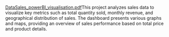 [DataSales_powerBI_visualisation.pdf](https://github.com/user-attachments/files/17413796/DataSales_powerBI_visualisation.pdf)This project analyzes sales data to visualize key metrics such as total quantity sold, monthly revenue, and geographical distribution of sales. The dashboard presents various graphs and maps, providing an overview of sales performance based on total price and product details.


